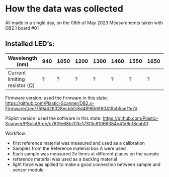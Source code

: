 
# How the data was collected
All made in a single day, on the 08th of May 2023
Measurements taken with DB2.1 board #01
## Installed LED’s: 

|Wavelength (nm) |940 |1050 |1200 |1300 |1460 |1550 |1650 |1720 |
|---|---|---|---|---|---|---|---|---|
|Current limiting resistor (Ω) |? |? |? |? |? |? |? |? |

Firmware version: used the firmware in this state: https://github.com/Plastic-Scanner/DB2.x-Firmware/tree/759a426328ecbbfc8d489656f60419bb5aef1e7d

PSplot version: used the software in this state:
https://github.com/Plastic-Scanner/PSplot/tree/c76f9e68b703c173f3c81066384e41d6c18eab01


Workflow:
- first reference material was measured and used as a calibration
- Samples from the Reference material box A were used
- Each sample was measured 3x times at different places on the sample
- reference material was used as a backing material
- light force was apllied to make a good connection between sample and sensor module
